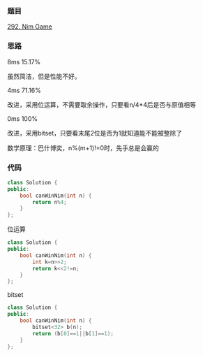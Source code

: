 ### 题目
[292. Nim Game](https://leetcode-cn.com/problems/nim-game/submissions/)
### 思路
8ms  15.17%

虽然简洁，但是性能不好。

4ms 71.16%

改进，采用位运算，不需要取余操作，只要看n/4*4后是否与原值相等

0ms 100%

改进，采用bitset，只要看末尾2位是否为1就知道能不能被整除了

数学原理：巴什博奕，n%(m+1)!=0时，先手总是会赢的
### 代码
```c++
class Solution {
public:
    bool canWinNim(int n) {
        return n%4;
    }
};
```
位运算
```c++
class Solution {
public:
    bool canWinNim(int n) {
        int k=n>>2;
        return k<<2!=n;
    }
};
```

bitset
```c++
class Solution {
public:
    bool canWinNim(int n) {
        bitset<32> b(n);
        return (b[0]==1||b[1]==1);
    }
};
```
